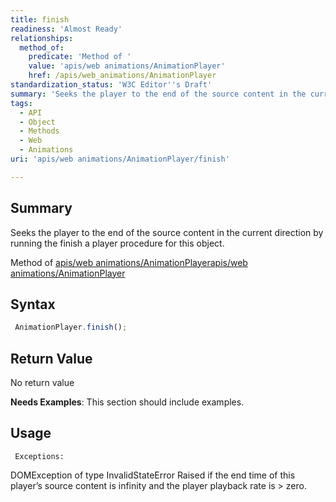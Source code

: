 ```yaml
---
title: finish
readiness: 'Almost Ready'
relationships:
  method_of:
    predicate: 'Method of '
    value: 'apis/web animations/AnimationPlayer'
    href: /apis/web_animations/AnimationPlayer
standardization_status: 'W3C Editor''s Draft'
summary: 'Seeks the player to the end of the source content in the current direction by running the finish a player procedure for this object.'
tags:
  - API
  - Object
  - Methods
  - Web
  - Animations
uri: 'apis/web animations/AnimationPlayer/finish'

---
```

## Summary

Seeks the player to the end of the source content in the current direction by running the finish a player procedure for this object.

Method of [apis/web animations/AnimationPlayer](/apis/web_animations/AnimationPlayer)[apis/web animations/AnimationPlayer](/apis/web_animations/AnimationPlayer)

## Syntax

``` js
 AnimationPlayer.finish();
```

## Return Value

No return value

**Needs Examples**: This section should include examples.

## Usage

     Exceptions:

DOMException of type InvalidStateError Raised if the end time of this player’s source content is infinity and the player playback rate is \> zero.
